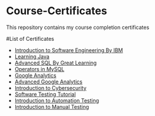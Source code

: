 # Course-Certificates
This repository contains my course completion certificates 

#List of Certificates
- [Introduction to Software Engineering By IBM](https://drive.google.com/file/d/1yDZGt4l5C9l9zygggDnfyaQ9jdIc3vuU/view?usp=sharing)
- [Learning Java](https://drive.google.com/file/d/1-2ovRimmkVDnLWa346oAEk6bHPprjVwk/view?usp=sharing)
- [Advanced SQL By Great Learning](https://drive.google.com/file/d/1HH5xYARfcYiPoNAIvT-BlKM4dBJrQasA/view?usp=sharing)
- [Operators in MySQL](https://drive.google.com/file/d/1wDRw8TP1B3ElUJ2G7W0WnGoKYZT1GpKD/view?usp=sharing)
- [Google Analytics](https://drive.google.com/file/d/1Z07DEuBSRQWQgWCyvA3ixvpe6dzoYNoP/view?usp=sharing)
- [Advanced Google Analytics](https://drive.google.com/file/d/1ObUrpWg3bFkplUhpfgg8YtmzpJV0iZ7Y/view?usp=sharing)
- [Introduction to Cybersecurity](https://drive.google.com/file/d/1VJfbgSOQNyZRceUp54jPFuwTFprRv0m3/view?usp=sharing)
- [Software Testing Tutorial](https://drive.google.com/file/d/1C6ON6UnnVmVA3YrOzo9_kKfGRcnxENLs/view?usp=sharing)
- [Introduction to Automation Testing](https://drive.google.com/file/d/1C8UiFoIAvVeLDL1isgsnJ9qlKQskwxyy/view?usp=sharing)
- [Introduction to Manual Testing](https://drive.google.com/file/d/1C1D31tp6tRyBtKDbumOdEC-8IfhrW7SN/view?usp=sharing)
